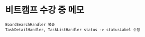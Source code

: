 # 비트캠프 수강 중 메모
    BoardSearchHandler 복습
    TaskDetailHandler, TaskListHandler status -> statusLabel 수정